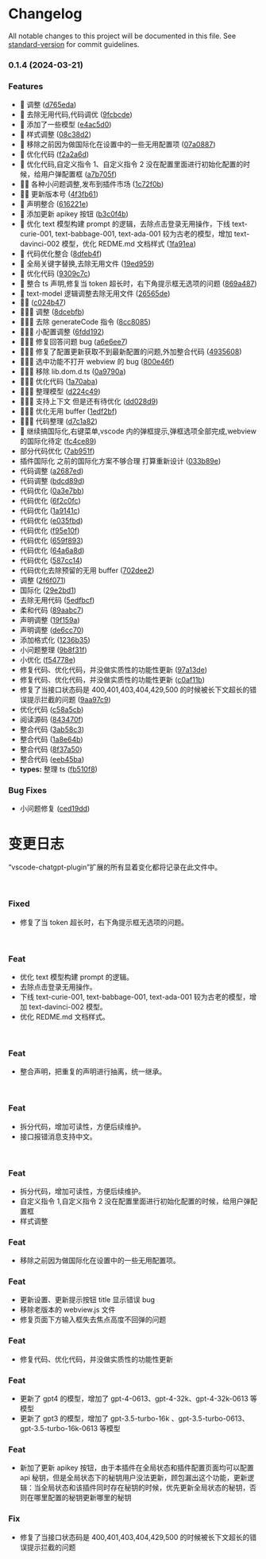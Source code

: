 # Changelog

All notable changes to this project will be documented in this file. See [standard-version](https://github.com/conventional-changelog/standard-version) for commit guidelines.

### 0.1.4 (2024-03-21)

### Features

- 🍗 调整 ([d765eda](https://github.com/jialtang/vscode-chatgpt-plugin/commit/d765eda57dcb285c1244f07bdf62dd3703dccca2))
- 🍗 去除无用代码,代码调优 ([9fcbcde](https://github.com/jialtang/vscode-chatgpt-plugin/commit/9fcbcdee46fd518f84937878e00764df62693abe))
- 🍗 添加了一些模型 ([e4ac5d0](https://github.com/jialtang/vscode-chatgpt-plugin/commit/e4ac5d02f8e3ba52026aa181b3a613298ea2bde2))
- 🍗 样式调整 ([08c38d2](https://github.com/jialtang/vscode-chatgpt-plugin/commit/08c38d2ab0eff869f9a52a77ea2028f9bccc006b))
- 🍗 移除之前因为做国际化在设置中的一些无用配置项 ([07a0887](https://github.com/jialtang/vscode-chatgpt-plugin/commit/07a0887e5c16a41bf2eb7f67786a345095ac6a0f))
- 🍗 优化代码 ([f2a2a6d](https://github.com/jialtang/vscode-chatgpt-plugin/commit/f2a2a6de72b9ed65763f55ef57c9a01131bd6230))
- 🍗 优化代码,自定义指令 1、自定义指令 2 没在配置里面进行初始化配置的时候，给用户弹配置框 ([a7b705f](https://github.com/jialtang/vscode-chatgpt-plugin/commit/a7b705f887c76b17b30169b26d6f780a02f75df0))
- 🍗🍺 各种小问题调整,发布到插件市场 ([1c72f0b](https://github.com/jialtang/vscode-chatgpt-plugin/commit/1c72f0b980a2fd7353a50984265adc1524a78d46))
- 🍗🍺 更新版本号 ([4f3fb61](https://github.com/jialtang/vscode-chatgpt-plugin/commit/4f3fb6117c6b2c93dc9e39a07f53ba378bbbcd48))
- 🍗 声明整合 ([616221e](https://github.com/jialtang/vscode-chatgpt-plugin/commit/616221e04243425ff2b4b98b33aa8b33e37581d4))
- 🍗 添加更新 apikey 按钮 ([b3c0f4b](https://github.com/jialtang/vscode-chatgpt-plugin/commit/b3c0f4be055b8f78b1f6b96e082229d02fb8c26b))
- 🍺 优化 text 模型构建 prompt 的逻辑，去除点击登录无用操作，下线 text-curie-001, text-babbage-001, text-ada-001 较为古老的模型，增加 text-davinci-002 模型，优化 REDME.md 文档样式 ([1fa91ea](https://github.com/jialtang/vscode-chatgpt-plugin/commit/1fa91ea58d92838dcce3691c4cc5ddfb38964c8a))
- 🍺 代码优化整合 ([8dfeb4f](https://github.com/jialtang/vscode-chatgpt-plugin/commit/8dfeb4f26f1a82149d1e4917500d368895f2c6ba))
- 🍺 全局关键字替换,去除无用文件 ([19ed959](https://github.com/jialtang/vscode-chatgpt-plugin/commit/19ed9597a512af5f137acbeec8226f079d798f10))
- 🍺 优化代码 ([9309c7c](https://github.com/jialtang/vscode-chatgpt-plugin/commit/9309c7c8f7a8bb839f73cad3034174024bca732e))
- 🍺 整合 ts 声明,修复当 token 超长时，右下角提示框无选项的问题 ([869a487](https://github.com/jialtang/vscode-chatgpt-plugin/commit/869a4877a6c9c3f8318b650180520a4ec4ff6182))
- 🍺 text-model 逻辑调整去除无用文件 ([26565de](https://github.com/jialtang/vscode-chatgpt-plugin/commit/26565deee0b36ae360ff4b298195e5e3c3c386f4))
- 🍺🍺 ([c024b47](https://github.com/jialtang/vscode-chatgpt-plugin/commit/c024b47a15b9d4c324bfece7a4eb430f28bfde9c))
- 🍺🍺🍺 调整 ([8dcebfb](https://github.com/jialtang/vscode-chatgpt-plugin/commit/8dcebfbf88ad26d3329bf081888b8ec568f6b759))
- 🍺🍺🍺 去除 generateCode 指令 ([8cc8085](https://github.com/jialtang/vscode-chatgpt-plugin/commit/8cc80856479dd85d70fd16cc936670f1cd78274c))
- 🍺🍺🍺 小配置调整 ([6fdd192](https://github.com/jialtang/vscode-chatgpt-plugin/commit/6fdd192a00bcb9b94e701c5d95b517afa71f7204))
- 🍺🍺🍺 修复回答问题 bug ([a6e6ee7](https://github.com/jialtang/vscode-chatgpt-plugin/commit/a6e6ee7b64d61025d882fae7dc29fe48201106fb))
- 🍺🍺🍺 修复了配置更新获取不到最新配置的问题,外加整合代码 ([4935608](https://github.com/jialtang/vscode-chatgpt-plugin/commit/4935608ec375fa2e995725dbd688cf17f8250351))
- 🍺🍺🍺 选中功能不打开 webview 的 bug ([800e46f](https://github.com/jialtang/vscode-chatgpt-plugin/commit/800e46fa9c2373d1546268c152d3a1c2ca423e17))
- 🍺🍺🍺 移除 lib.dom.d.ts ([0a9790a](https://github.com/jialtang/vscode-chatgpt-plugin/commit/0a9790a7e14ec4e2c06ff4d12dbf3842bb66c7a3))
- 🍺🍺🍺 优化代码 ([1a70aba](https://github.com/jialtang/vscode-chatgpt-plugin/commit/1a70abad498310631d8ef2a7286d7a3e145aa0d8))
- 🍺🍺🍺 整理模型 ([d224c49](https://github.com/jialtang/vscode-chatgpt-plugin/commit/d224c49e97f53362428e41ba906631ea586831e2))
- 🍺🍺🍺 支持上下文 但是还有待优化 ([dd028d9](https://github.com/jialtang/vscode-chatgpt-plugin/commit/dd028d9f7c7f246c26bb4336ad07238561c7f149))
- 🍺🍺🍺 优化无用 buffer ([1edf2bf](https://github.com/jialtang/vscode-chatgpt-plugin/commit/1edf2bf8e225de23fd38deeac21e5ef2f8b4126a))
- 🍺🍺🍺 代码整理 ([d7c1a82](https://github.com/jialtang/vscode-chatgpt-plugin/commit/d7c1a8284dab0a74349282a3158ab15d358660b1))
- 🍺 继续搞国际化,右键菜单,vscode 内的弹框提示,弹框选项全部完成,webview 的国际化待定 ([fc4ce89](https://github.com/jialtang/vscode-chatgpt-plugin/commit/fc4ce89d92094f1229694e91ac110db78af5311f))
- 部分代码优化 ([7ab951f](https://github.com/jialtang/vscode-chatgpt-plugin/commit/7ab951f8eb0f64feb9f0060377df65719da3e835))
- 插件国际化 之前的国际化方案不够合理 打算重新设计 ([033b89e](https://github.com/jialtang/vscode-chatgpt-plugin/commit/033b89e92e3df20aa883b7bd733d0e9ac0cdc961))
- 代码调整 ([a2687ed](https://github.com/jialtang/vscode-chatgpt-plugin/commit/a2687ed6aae9a881f4df34c325d5dfb30ecc2e3c))
- 代码调整 ([bdcd89d](https://github.com/jialtang/vscode-chatgpt-plugin/commit/bdcd89d108a4afaf433d682d20eb003ea753dd70))
- 代码优化 ([0a3e7bb](https://github.com/jialtang/vscode-chatgpt-plugin/commit/0a3e7bb3e93f1950c27961d967e9f94901ec5da7))
- 代码优化 ([6f2c0fc](https://github.com/jialtang/vscode-chatgpt-plugin/commit/6f2c0fcf0c4dd827de383cf9bb8ec9f61f043879))
- 代码优化 ([1a9141c](https://github.com/jialtang/vscode-chatgpt-plugin/commit/1a9141cfed73b37e3327356be77b005974a5a19e))
- 代码优化 ([e035fbd](https://github.com/jialtang/vscode-chatgpt-plugin/commit/e035fbd312bbf7ddf42ccfd26e0eeb4610d0abbc))
- 代码优化 ([f95e10f](https://github.com/jialtang/vscode-chatgpt-plugin/commit/f95e10f79ffdb2bf5c064da23a5b5e6a401da744))
- 代码优化 ([659f893](https://github.com/jialtang/vscode-chatgpt-plugin/commit/659f8936dcaeea3443ab500829035db4c267c2a4))
- 代码优化 ([64a6a8d](https://github.com/jialtang/vscode-chatgpt-plugin/commit/64a6a8d04c70f53b08bc4b3f15d774d82652d203))
- 代码优化 ([587cc14](https://github.com/jialtang/vscode-chatgpt-plugin/commit/587cc14f32fe218b85697ceb755c113e7cf8d5dd))
- 代码优化去除预留的无用 buffer ([702dee2](https://github.com/jialtang/vscode-chatgpt-plugin/commit/702dee28bf668395dc4039d215620b69a56a9b02))
- 调整 ([2f6f071](https://github.com/jialtang/vscode-chatgpt-plugin/commit/2f6f07108de1c1960e52b9cad5d10880686eb75f))
- 国际化 ([29e2bd1](https://github.com/jialtang/vscode-chatgpt-plugin/commit/29e2bd187199cb2721f58e14b99e38d7a19d1515))
- 去除无用代码 ([5edfbcf](https://github.com/jialtang/vscode-chatgpt-plugin/commit/5edfbcf0c56d5b4027d4a5b09ffc6c1c0ef58b51))
- 柔和代码 ([89aabc7](https://github.com/jialtang/vscode-chatgpt-plugin/commit/89aabc70e0b4663207a55ca2c0b22f8e58e0ab09))
- 声明调整 ([19f159a](https://github.com/jialtang/vscode-chatgpt-plugin/commit/19f159aec505538886fde1acaef8da9f74ae69a1))
- 声明调整 ([de6cc70](https://github.com/jialtang/vscode-chatgpt-plugin/commit/de6cc70ad948d04d9cd0cebb855b7e9679eda88c))
- 添加格式化 ([1236b35](https://github.com/jialtang/vscode-chatgpt-plugin/commit/1236b351e87730f0eb73f1e216e02166ce40f769))
- 小问题整理 ([9b8f31f](https://github.com/jialtang/vscode-chatgpt-plugin/commit/9b8f31f425d1b5522d22766d5827839d1acc8113))
- 小优化 ([f54778e](https://github.com/jialtang/vscode-chatgpt-plugin/commit/f54778ef5ca70924e66163a4ab1b8e473f99780c))
- 修复代码、优化代码，并没做实质性的功能性更新 ([97a13de](https://github.com/jialtang/vscode-chatgpt-plugin/commit/97a13de4b6d5e2b1d3c427337fa28f35f1f12e5f))
- 修复代码、优化代码，并没做实质性的功能性更新 ([c0af11b](https://github.com/jialtang/vscode-chatgpt-plugin/commit/c0af11b8d876c211775ca48799ac9bfa23e1f86a))
- 修复了当接口状态码是 400,401,403,404,429,500 的时候被长下文超长的错误提示拦截的问题 ([9aa97c9](https://github.com/jialtang/vscode-chatgpt-plugin/commit/9aa97c9ac3887760ed5cd04db01b71d104a9fd7c))
- 优化代码 ([c58a5cb](https://github.com/jialtang/vscode-chatgpt-plugin/commit/c58a5cbc932563cf11ba7e83cffe3dcea2bdb035))
- 阅读源码 ([843470f](https://github.com/jialtang/vscode-chatgpt-plugin/commit/843470f8c057edd6648339329ad9e63a4122bc41))
- 整合代码 ([3ab58c3](https://github.com/jialtang/vscode-chatgpt-plugin/commit/3ab58c364e5f6980bd9c4714b2f9f86d5a1538d3))
- 整合代码 ([1a8e64b](https://github.com/jialtang/vscode-chatgpt-plugin/commit/1a8e64b0d944d6c425afef57dda4100dabdcc150))
- 整合代码 ([8f37a50](https://github.com/jialtang/vscode-chatgpt-plugin/commit/8f37a50d6514e8b80bc4a495c2392d4aff6bf7bc))
- 整合代码 ([eeb45ba](https://github.com/jialtang/vscode-chatgpt-plugin/commit/eeb45ba5cdddfd1d8619af2a49b4f05d407ed843))
- **types:** 整理 ts ([fb510f8](https://github.com/jialtang/vscode-chatgpt-plugin/commit/fb510f870f3a301739f5b93b9c1246cb7a807802))

### Bug Fixes

- 小问题修复 ([ced19dd](https://github.com/jialtang/vscode-chatgpt-plugin/commit/ced19dd6e6d6400a7ddea506c7b94f5a99edf442))

# 变更日志

“vscode-chatgpt-plugin”扩展的所有显着变化都将记录在此文件中。

<br/>

### Fixed

- 修复了当 token 超长时，右下角提示框无选项的问题。

<br/>

### Feat

- 优化 text 模型构建 prompt 的逻辑。
- 去除点击登录无用操作。
- 下线 text-curie-001, text-babbage-001, text-ada-001 较为古老的模型，增加 text-davinci-002 模型。
- 优化 REDME.md 文档样式。

<br/>

### Feat

- 整合声明，把重复的声明进行抽离，统一继承。

<br/>

### Feat

- 拆分代码，增加可读性，方便后续维护。
- 接口报错消息支持中文。

<br/>

### Feat

- 拆分代码，增加可读性，方便后续维护。
- 自定义指令 1,自定义指令 2 没在配置里面进行初始化配置的时候，给用户弹配置框
- 样式调整

### Feat

- 移除之前因为做国际化在设置中的一些无用配置项。

### Feat

- 更新设置、更新提示按钮 title 显示错误 bug
- 移除老版本的 webview.js 文件
- 修复页面下方输入框失去焦点高度不回弹的问题

### Feat

- 修复代码、优化代码，并没做实质性的功能性更新

### Feat

- 更新了 gpt4 的模型，增加了 gpt-4-0613、gpt-4-32k、gpt-4-32k-0613 等模型
- 更新了 gpt3 的模型，增加了 gpt-3.5-turbo-16k 、gpt-3.5-turbo-0613、gpt-3.5-turbo-16k-0613 等模型

### Feat

- 新加了更新 apikey 按钮，由于本插件在全局状态和插件配置页面均可以配置 api 秘钥，但是全局状态下的秘钥用户没法更新，顾包漏出这个功能，更新逻辑：当全局状态和该插件同时存在秘钥的时候，优先更新全局状态的秘钥，否则在哪里配置的秘钥更新哪里的秘钥

### Fix

- 修复了当接口状态码是 400,401,403,404,429,500 的时候被长下文超长的错误提示拦截的问题
